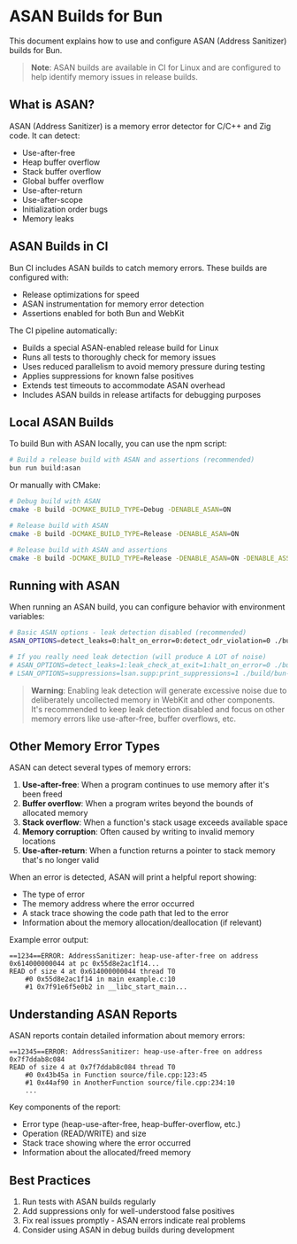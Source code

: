 # ASAN Builds for Bun

This document explains how to use and configure ASAN (Address Sanitizer) builds for Bun.

> **Note**: ASAN builds are available in CI for Linux and are configured to help identify memory issues in release builds.

## What is ASAN?

ASAN (Address Sanitizer) is a memory error detector for C/C++ and Zig code. It can detect:

- Use-after-free
- Heap buffer overflow
- Stack buffer overflow
- Global buffer overflow
- Use-after-return
- Use-after-scope
- Initialization order bugs
- Memory leaks

## ASAN Builds in CI

Bun CI includes ASAN builds to catch memory errors. These builds are configured with:

- Release optimizations for speed
- ASAN instrumentation for memory error detection
- Assertions enabled for both Bun and WebKit

The CI pipeline automatically:

- Builds a special ASAN-enabled release build for Linux
- Runs all tests to thoroughly check for memory issues
- Uses reduced parallelism to avoid memory pressure during testing
- Applies suppressions for known false positives
- Extends test timeouts to accommodate ASAN overhead
- Includes ASAN builds in release artifacts for debugging purposes

## Local ASAN Builds

To build Bun with ASAN locally, you can use the npm script:

```bash
# Build a release build with ASAN and assertions (recommended)
bun run build:asan
```

Or manually with CMake:

```bash
# Debug build with ASAN
cmake -B build -DCMAKE_BUILD_TYPE=Debug -DENABLE_ASAN=ON

# Release build with ASAN
cmake -B build -DCMAKE_BUILD_TYPE=Release -DENABLE_ASAN=ON

# Release build with ASAN and assertions
cmake -B build -DCMAKE_BUILD_TYPE=Release -DENABLE_ASAN=ON -DENABLE_ASSERTIONS=ON
```

## Running with ASAN

When running an ASAN build, you can configure behavior with environment variables:

```bash
# Basic ASAN options - leak detection disabled (recommended)
ASAN_OPTIONS=detect_leaks=0:halt_on_error=0:detect_odr_violation=0 ./build/bun-asan

# If you really need leak detection (will produce A LOT of noise)
# ASAN_OPTIONS=detect_leaks=1:leak_check_at_exit=1:halt_on_error=0 ./build/bun-asan
# LSAN_OPTIONS=suppressions=lsan.supp:print_suppressions=1 ./build/bun-asan
```

> **Warning**: Enabling leak detection will generate excessive noise due to deliberately uncollected memory in WebKit and other components. It's recommended to keep leak detection disabled and focus on other memory errors like use-after-free, buffer overflows, etc.

## Other Memory Error Types

ASAN can detect several types of memory errors:

1. **Use-after-free**: When a program continues to use memory after it's been freed
2. **Buffer overflow**: When a program writes beyond the bounds of allocated memory
3. **Stack overflow**: When a function's stack usage exceeds available space
4. **Memory corruption**: Often caused by writing to invalid memory locations
5. **Use-after-return**: When a function returns a pointer to stack memory that's no longer valid

When an error is detected, ASAN will print a helpful report showing:

- The type of error
- The memory address where the error occurred
- A stack trace showing the code path that led to the error
- Information about the memory allocation/deallocation (if relevant)

Example error output:

```
==1234==ERROR: AddressSanitizer: heap-use-after-free on address 0x614000000044 at pc 0x55d8e2ac1f14...
READ of size 4 at 0x614000000044 thread T0
    #0 0x55d8e2ac1f14 in main example.c:10
    #1 0x7f91e6f5e0b2 in __libc_start_main...
```

## Understanding ASAN Reports

ASAN reports contain detailed information about memory errors:

```
==12345==ERROR: AddressSanitizer: heap-use-after-free on address 0x7f7ddab8c084
READ of size 4 at 0x7f7ddab8c084 thread T0
    #0 0x43b45a in Function source/file.cpp:123:45
    #1 0x44af90 in AnotherFunction source/file.cpp:234:10
    ...
```

Key components of the report:

- Error type (heap-use-after-free, heap-buffer-overflow, etc.)
- Operation (READ/WRITE) and size
- Stack trace showing where the error occurred
- Information about the allocated/freed memory

## Best Practices

1. Run tests with ASAN builds regularly
2. Add suppressions only for well-understood false positives
3. Fix real issues promptly - ASAN errors indicate real problems
4. Consider using ASAN in debug builds during development
